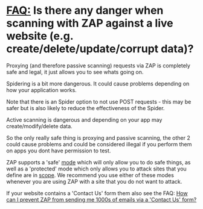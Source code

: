 # [FAQ:](FAQtoplevel)  Is there any danger when scanning with ZAP against a live website (e.g. create/delete/update/corrupt data)?

Proxying (and therefore passive scanning) requests via ZAP is completely safe and legal, it just allows you to see whats going on.

Spidering is a bit more dangerous. It could cause problems depending on how your application works.

Note that there is an Spider option to not use POST requests - this may be safer but is also likely to reduce the effectiveness of the Spider.

Active scanning is dangerous and depending on your app may create/modify/delete data.

So the only really safe thing is proxying and passive scanning, the other 2 could cause problems and could be considered illegal if you perform them on apps you dont have permission to test.

ZAP supports a 'safe' [mode](https://github.com/zaproxy/zap-core-help/wiki/HelpStartConceptsModes) which will only allow you to do safe things, as well as a 'protected' mode which only allows you to attack sites that you define are in [scope](https://github.com/zaproxy/zap-core-help/wiki/HelpStartConceptsScope). We recommend you use either of these modes whenever you are using ZAP with a site that you do not want to attack.

If your website contains a 'Contact Us' form them also see the FAQ: [How can I prevent ZAP from sending me 1000s of emails via a 'Contact Us' form?](FAQpreventSpam)